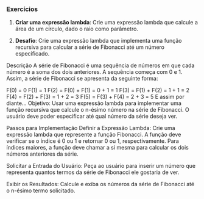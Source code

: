 ### Exercícios

1. **Criar uma expressão lambda**: Crie uma expressão lambda que calcule a área de um círculo, dado o raio como parâmetro.

2. **Desafio**: Crie uma expressão lambda que implementa uma função recursiva para calcular a série de Fibonacci até um número especificado.

Descrição
A série de Fibonacci é uma sequência de números em que cada número é a soma dos dois anteriores. A sequência começa com 0 e 1. Assim, a série de Fibonacci se apresenta da seguinte forma:

F(0) = 0
F(1) = 1
F(2) = F(0) + F(1) = 0 + 1 = 1
F(3) = F(1) + F(2) = 1 + 1 = 2
F(4) = F(2) + F(3) = 1 + 2 = 3
F(5) = F(3) + F(4) = 2 + 3 = 5
E assim por diante...
Objetivo: Usar uma expressão lambda para implementar uma função recursiva que calcule o n-ésimo número na série de Fibonacci. O usuário deve poder especificar até qual número da série deseja ver.

Passos para Implementação
Definir a Expressão Lambda: Crie uma expressão lambda que represente a função Fibonacci. A função deve verificar se o índice é 0 ou 1 e retornar 0 ou 1, respectivamente. Para índices maiores, a função deve chamar a si mesma para calcular os dois números anteriores da série.

Solicitar a Entrada do Usuário: Peça ao usuário para inserir um número que representa quantos termos da série de Fibonacci ele gostaria de ver.

Exibir os Resultados: Calcule e exiba os números da série de Fibonacci até o n-ésimo termo solicitado.